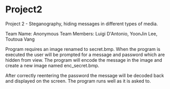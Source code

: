 # Project2

Project 2 - Steganography, hiding messages in different types of media.

Team Name: Anonymous
Team Members: Luigi D'Antonio, YoonJin Lee, Toutoua Vang

Program requires an image renamed to secret.bmp.
When the program is executed the user will be prompted for a message and password which are hidden from view.
The program will encode the message in the image and create a new image named enc_secret.bmp.

After correctly reentering the password the message will be decoded back and displayed on the screen.
The program runs well as it is asked to.